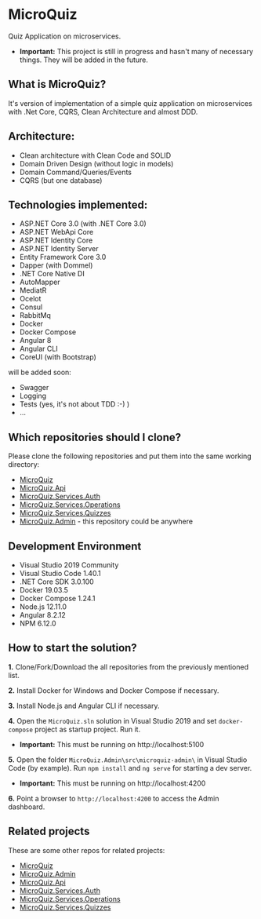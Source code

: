 # MicroQuiz
Quiz Application on microservices.

- **Important:** This project is still in progress and hasn't many of necessary things. They will be added in the future.

## What is MicroQuiz?

It's version of implementation of a simple quiz application on microservices with .Net Core, CQRS, Clean Architecture and almost DDD. 

## Architecture:

- Clean architecture with Clean Code and SOLID
- Domain Driven Design (without logic in models)
- Domain Command/Queries/Events
- CQRS (but one database)

## Technologies implemented:

- ASP.NET Core 3.0 (with .NET Core 3.0)
- ASP.NET WebApi Core
- ASP.NET Identity Core
- ASP.NET Identity Server
- Entity Framework Core 3.0
- Dapper (with Dommel)
- .NET Core Native DI
- AutoMapper
- MediatR
- Ocelot
- Consul
- RabbitMq
- Docker
- Docker Compose
- Angular 8
- Angular CLI
- CoreUI (with Bootstrap)

will be added soon:
- Swagger
- Logging
- Tests (yes, it's not about TDD :-) )
- ...

## Which repositories should I clone?

Please clone the following repositories and put them into the same working directory:

- [MicroQuiz](https://github.com/zveorg/MicroQuiz)
- [MicroQuiz.Api](https://github.com/zveorg/MicroQuiz.Api)
- [MicroQuiz.Services.Auth](https://github.com/zveorg/MicroQuiz.Services.Auth)
- [MicroQuiz.Services.Operations](https://github.com/zveorg/MicroQuiz.Services.Operations)
- [MicroQuiz.Services.Quizzes](https://github.com/zveorg/MicroQuiz.Services.Quizzes)
- [MicroQuiz.Admin](https://github.com/zveorg/MicroQuiz.Admin) - this repository could be anywhere

## Development Environment
- Visual Studio 2019 Community
- Visual Studio Code 1.40.1 
- .NET Core SDK 3.0.100
- Docker 19.03.5
- Docker Compose 1.24.1
- Node.js 12.11.0
- Angular 8.2.12
- NPM 6.12.0

## How to start the solution?

**1.** Clone/Fork/Download the all repositories from the previously mentioned list.

**2.** Install Docker for Windows and Docker Compose if necessary.

**3.** Install Node.js and Angular CLI if necessary.

**4.** Open the `MicroQuiz.sln` solution in Visual Studio 2019 and set `docker-compose` project as startup project. Run it.
  - **Important:** This must be running on http://localhost:5100

**5.** Open the folder `MicroQuiz.Admin\src\microquiz-admin\` in Visual Studio Code (by example). Run `npm install` and `ng serve` for starting a dev server.
  - **Important:** This must be running on http://localhost:4200

**6.** Point a browser to `http://localhost:4200` to access the Admin dashboard.

## Related projects

These are some other repos for related projects:

* [MicroQuiz](https://github.com/zveorg/MicroQuiz)
* [MicroQuiz.Admin](https://github.com/zveorg/MicroQuiz.Admin)
* [MicroQuiz.Api](https://github.com/zveorg/MicroQuiz.Api)
* [MicroQuiz.Services.Auth](https://github.com/zveorg/MicroQuiz.Services.Auth)
* [MicroQuiz.Services.Operations](https://github.com/zveorg/MicroQuiz.Services.Operations)
* [MicroQuiz.Services.Quizzes](https://github.com/zveorg/MicroQuiz.Services.Quizzes)
